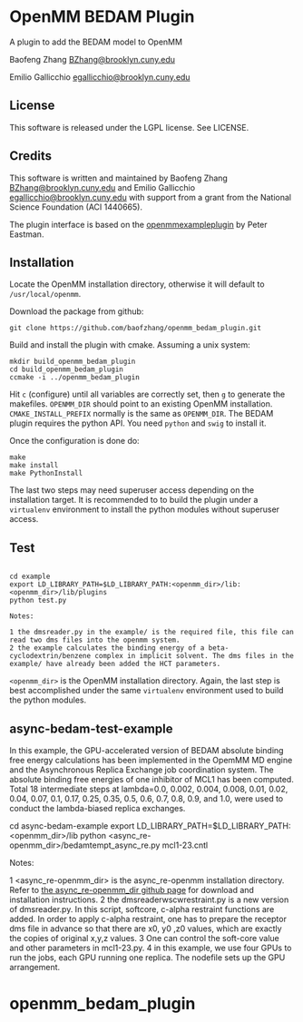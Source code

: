 # OpenMM BEDAM Plugin

A plugin to add the BEDAM model to OpenMM

Baofeng Zhang <BZhang@brooklyn.cuny.edu>

Emilio Gallicchio <egallicchio@brooklyn.cuny.edu>

## License

This software is released under the LGPL license. See LICENSE.

## Credits

This software is written and maintained by Baofeng Zhang <BZhang@brooklyn.cuny.edu> and Emilio Gallicchio <egallicchio@brooklyn.cuny.edu> with support from a grant from the National Science Foundation (ACI 1440665).

The plugin interface is based on the [openmmexampleplugin](https://github.com/peastman/openmmexampleplugin) by Peter Eastman.

## Installation

Locate the OpenMM installation directory, otherwise it will default to `/usr/local/openmm`.

Download the package from github:

```
git clone https://github.com/baofzhang/openmm_bedam_plugin.git
```


Build and install the plugin with cmake. Assuming a unix system:

```
mkdir build_openmm_bedam_plugin
cd build_openmm_bedam_plugin
ccmake -i ../openmm_bedam_plugin
```

Hit `c` (configure) until all variables are correctly set, then `g` to generate the makefiles. `OPENMM_DIR` should point to an existing OpenMM installation. `CMAKE_INSTALL_PREFIX` normally is the same as `OPENMM_DIR`. The BEDAM plugin requires the python API. You need `python` and `swig` to install it.

Once the configuration is done do:

```
make
make install
make PythonInstall
```

The last two steps may need superuser access depending on the installation target. It is recommended to to build the plugin under a `virtualenv` environment to install the python modules without superuser access.

## Test


```

cd example
export LD_LIBRARY_PATH=$LD_LIBRARY_PATH:<openmm_dir>/lib:<openmm_dir>/lib/plugins
python test.py

Notes:

1 the dmsreader.py in the example/ is the required file, this file can read two dms files into the openmm system.
2 the example calculates the binding energy of a beta-cyclodextrin/benzene complex in implicit solvent. The dms files in the example/ have already been added the HCT parameters. 

```

`<openmm_dir>` is the OpenMM installation directory. Again, the last step is best accomplished under the same `virtualenv` environment used to build the python modules.

## async-bedam-test-example

In this example, the GPU-accelerated version of BEDAM absolute binding free energy calculations has been implemented in the OpemMM MD engine and the Asynchronous Replica Exchange job coordination system. The absolute binding free energies of one inhibitor of MCL1 has been computed. Total 18 intermediate steps at lambda=0.0, 0.002, 0.004, 0.008, 0.01, 0.02, 0.04, 0.07, 0.1, 0.17, 0.25, 0.35, 0.5, 0.6, 0.7, 0.8, 0.9, and 1.0, were used to conduct the lambda-biased replica exchanges.

cd async-bedam-example
export LD_LIBRARY_PATH=$LD_LIBRARY_PATH:<openmm_dir>/lib
python <async_re-openmm_dir>/bedamtempt_async_re.py mcl1-23.cntl

Notes:

1 <async_re-openmm_dir> is the async_re-openmm installation directory. Refer to [the async_re-openmm_dir github page](https://github.com/baofzhang/async_re-openmm) for download and installation instructions.
2 the dmsreaderwscwrestraint.py is a new version of dmsreader.py. In this script, softcore, c-alpha restraint functions are added. In order to apply c-alpha restraint, one has to prepare the receptor dms file in advance so that there are x0, y0 ,z0 values, which are exactly the copies of original x,y,z values.
3 One can control the soft-core value and other parameters in mcl1-23.py. 
4 in this example, we use four GPUs to run the jobs, each GPU running one replica. The nodefile sets up the GPU arrangement.

# openmm_bedam_plugin
